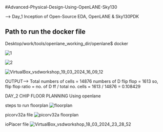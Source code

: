 #Advanced-Physical-Design-Using-OpenLANE-Sky130

   --> Day_1 Inception of Open-Source EDA, OpenLANE & Sky130PDK
   ## Path to run the docker file
Desktop/work/tools/openlane_working_dir/openlane$ docker

![1](https://github.com/manishkumar754/VSDWorkshop/assets/132566236/4bb4ecd0-bee2-45cb-b002-ba39b1a82cce)

![2](https://github.com/manishkumar754/VSDWorkshop/assets/132566236/bf6ed14b-ad78-41e4-867a-71ac6eb096f6)

![VirtualBox_vsdworkshop_19_03_2024_16_09_12](https://github.com/manishkumar754/VSDWorkshop/assets/132566236/8cd9565e-9de1-43ac-a2b2-66339ed0b63b)


OUTPUT-->
Total numbers of cells = 14876
numbers of D flip flop = 1613
so, flip flop ratio = no. of D ff / total no. cells = 1613 / 14876 = 0.108429



DAY_2  CHIP FLOOR PLANNING Using openlane

steps to run floorplan
![floorplan](https://github.com/manishkumar754/VSDWorkshop/assets/132566236/47208a3b-2a43-45a8-b2a1-fed766866c48)

picorv32a file
![picorv32a floorplan](https://github.com/manishkumar754/VSDWorkshop/assets/132566236/408bab35-a234-46e8-9fac-40780ba93f92)

ioPlacer file
![VirtualBox_vsdworkshop_18_03_2024_23_28_52](https://github.com/manishkumar754/VSDWorkshop/assets/132566236/5bdf54c3-adf0-4605-a7d9-0127d66f5fc6)

